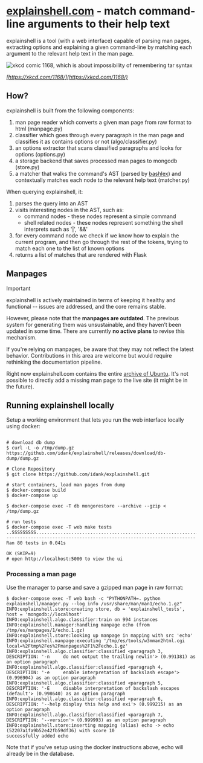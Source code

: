 # [explainshell.com](http://www.explainshell.com) - match command-line arguments to their help text

explainshell is a tool (with a web interface) capable of parsing man pages, extracting options and
explaining a given command-line by matching each argument to the relevant help text in the man page.

![xkcd comic 1168, which is about impossibility of remembering tar syntax](http://imgs.xkcd.com/comics/tar.png)

_[https://xkcd.com/1168/](https://xkcd.com/1168/)_

## How?

explainshell is built from the following components:

1. man page reader which converts a given man page from raw format to html (manpage.py)
2. classifier which goes through every paragraph in the man page and classifies
   it as contains options or not (algo/classifier.py)
3. an options extractor that scans classified paragraphs and looks for options (options.py)
4. a storage backend that saves processed man pages to mongodb (store.py)
5. a matcher that walks the command's AST (parsed by [bashlex](https://github.com/idank/bashlex)) and contextually matches each node
   to the relevant help text (matcher.py)

When querying explainshell, it:

1. parses the query into an AST
2. visits interesting nodes in the AST, such as:
   - command nodes - these nodes represent a simple command
   - shell related nodes - these nodes represent something the shell
     interprets such as '|', '&&'
3. for every command node we check if we know how to explain the current program,
   and then go through the rest of the tokens, trying to match each one to the
   list of known options
4. returns a list of matches that are rendered with Flask

## Manpages

> [!IMPORTANT]  
>
> explainshell is actively maintained in terms of keeping it healthy and functional -- issues are addressed, and the core remains stable.
> 
> However, please note that the **manpages are outdated**. The previous system for generating them was unsustainable, and they haven’t been updated in some time. There are currently **no active plans** to revise this mechanism.
> 
> If you're relying on manpages, be aware that they may not reflect the latest behavior. Contributions in this area are welcome but would require rethinking the documentation pipeline.

Right now explainshell.com contains the entire [archive of Ubuntu](http://manpages.ubuntu.com/). It's not
possible to directly add a missing man page to the live site (it might be in the future).

## Running explainshell locally

Setup a working environment that lets you run the web interface locally using docker:

```ShellSession

# download db dump
$ curl -L -o /tmp/dump.gz https://github.com/idank/explainshell/releases/download/db-dump/dump.gz

# Clone Repository
$ git clone https://github.com/idank/explainshell.git

# start containers, load man pages from dump
$ docker-compose build
$ docker-compose up

$ docker-compose exec -T db mongorestore --archive --gzip < /tmp/dump.gz

# run tests
$ docker-compose exec -T web make tests
..SSSSSSSSS.....................................................................
----------------------------------------------------------------------
Ran 80 tests in 0.041s

OK (SKIP=9)
# open http://localhost:5000 to view the ui
```

### Processing a man page

Use the manager to parse and save a gzipped man page in raw format:

```ShellSession
$ docker-compose exec -T web bash -c "PYTHONPATH=. python explainshell/manager.py --log info /usr/share/man/man1/echo.1.gz"
INFO:explainshell.store:creating store, db = 'explainshell_tests', host = 'mongodb://localhost'
INFO:explainshell.algo.classifier:train on 994 instances
INFO:explainshell.manager:handling manpage echo (from /tmp/es/manpages/1/echo.1.gz)
INFO:explainshell.store:looking up manpage in mapping with src 'echo'
INFO:explainshell.manpage:executing '/tmp/es/tools/w3mman2html.cgi local=%2Ftmp%2Fes%2Fmanpages%2F1%2Fecho.1.gz'
INFO:explainshell.algo.classifier:classified <paragraph 3, DESCRIPTION: '-n     do not output the trailing newlin'> (0.991381) as an option paragraph
INFO:explainshell.algo.classifier:classified <paragraph 4, DESCRIPTION: '-e     enable interpretation of backslash escape'> (0.996904) as an option paragraph
INFO:explainshell.algo.classifier:classified <paragraph 5, DESCRIPTION: '-E     disable interpretation of backslash escapes (default'> (0.998640) as an option paragraph
INFO:explainshell.algo.classifier:classified <paragraph 6, DESCRIPTION: '--help display this help and exi'> (0.999215) as an option paragraph
INFO:explainshell.algo.classifier:classified <paragraph 7, DESCRIPTION: '--version'> (0.999993) as an option paragraph
INFO:explainshell.store:inserting mapping (alias) echo -> echo (52207a1fa9b52e42fb59df36) with score 10
successfully added echo
```

Note that if you've setup using the docker instructions above, echo will already be in the database.
